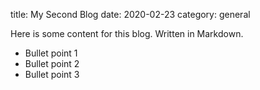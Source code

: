title: My Second Blog
date: 2020-02-23
category: general


Here is some content for this blog. Written in Markdown.

- Bullet point 1
- Bullet point 2
- Bullet point 3